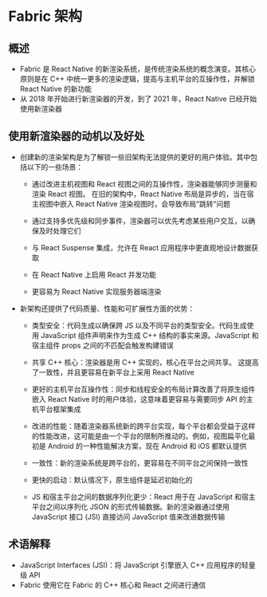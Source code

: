 # Fabric 架构

## 概述

+ Fabric 是 React Native 的新渲染系统，是传统渲染系统的概念演变。其核心原则是在 C++ 中统一更多的渲染逻辑，提高与主机平台的互操作性，并解锁 React Native 的新功能
+ 从 2018 年开始进行新渲染器的开发，到了 2021 年，React Native 已经开始使用新渲染器

## 使用新渲染器的动机以及好处

+ 创建新的渲染架构是为了解锁一些旧架构无法提供的更好的用户体验。其中包括以下的一些场景：

  + 通过改进主机视图和 React 视图之间的互操作性，渲染器能够同步测量和渲染 React 视图。 在旧的架构中，React Native 布局是异步的，当在宿主视图中嵌入 React Native 渲染视图时，会导致布局“跳转”问题

  + 通过支持多优先级和同步事件，渲染器可以优先考虑某些用户交互，以确保及时处理它们

  + 与 React Suspense 集成，允许在 React 应用程序中更直观地设计数据获取

  + 在 React Native 上启用 React 并发功能

  + 更容易为 React Native 实现服务器端渲染


+ 新架构还提供了代码质量、性能和可扩展性方面的优势：

  + 类型安全：代码生成以确保跨 JS 以及不同平台的类型安全。代码生成使用 JavaScript 组件声明来作为生成 C++ 结构的事实来源。JavaScript 和宿主组件 props 之间的不匹配会触发构建错误

  + 共享 C++ 核心：渲染器是用 C++ 实现的，核心在平台之间共享。 这提高了一致性，并且更容易在新平台上采用 React Native

  + 更好的主机平台互操作性：同步和线程安全的布局计算改善了将原生组件嵌入 React Native 时的用户体验，这意味着更容易与需要同步 API 的主机平台框架集成

  + 改进的性能：随着渲染器系统新的跨平台实现，每个平台都会受益于这样的性能改进，这可能是由一个平台的限制所推动的。例如，视图扁平化最初是 Android 的一种性能解决方案，现在 Android 和 iOS 都默认提供

  + 一致性：新的渲染系统是跨平台的，更容易在不同平台之间保持一致性

  + 更快的启动：默认情况下，原生组件是延迟初始化的

  + JS 和宿主平台之间的数据序列化更少：React 用于在 JavaScript 和宿主平台之间以序列化 JSON 的形式传输数据。新的渲染器通过使用 JavaScript 接口 (JSI) 直接访问 JavaScript 值来改进数据传输

## 术语解释

+ JavaScript Interfaces (JSI)：将 JavaScript 引擎嵌入 C++ 应用程序的轻量级 API
+ Fabric 使用它在 Fabric 的 C++ 核心和 React 之间进行通信
